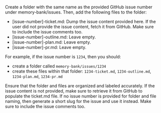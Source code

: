 Create a folder with the same name as the provided GitHub issue number under memory-bank/issues. Then, add the following files to the folder:
- [issue-number]-ticket.md: Dump the issue content provided here. If the user did not provide the issue content, fetch it from GitHub. Make sure to include the issue comments too.
- [issue-number]-outline.md: Leave empty.
- [issue-number]-plan.md: Leave empty.
- [issue-number]-pr.md: Leave empty.

For example, if the issue number is `1234`, then you should:
- create a folder called `memory-bank/issues/1234`
- create these files within that folder: `1234-ticket.md`, `1234-outline.md`, `1234-plan.md`, `1234-pr.md`

Ensure that the folder and files are organized and labeled accurately. If the issue content is not provided, make sure to retrieve it from GitHub to populate the ticket.md file. If no issue number is provided for folder and file naming, then generate a short slug for the issue and use it instead. Make sure to include the issue comments too.